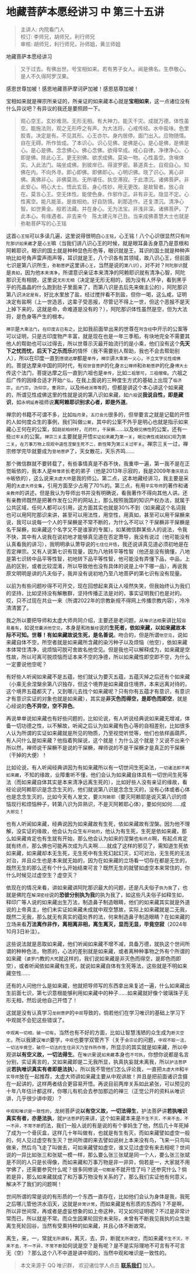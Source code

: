 # 地藏菩萨本愿经讲习 中 第三十五讲

> 主讲人: 内院看门人 <br />
> 校订: 李师兄，胡师兄，利行师兄 <br />
> 审核: 胡师兄，利行师兄，孙师姐，黄兰师姐 <br />

地藏菩萨本愿经讲习

> 又于过去。有佛出世。号宝相如来。若有男子女人。闻是佛名。生恭敬心。是人不久得阿罗汉果。

感恩世尊加被！感恩地藏菩萨摩诃萨加被！感恩慈尊加被！

宝相如来就是禅宗所亲证的，所亲证的如来藏本心就是**宝相如来**，这一点诸位没有什么异议吧？有异议的我还是要照顾一下。

> 观心空王。玄妙难测。无形无相。有大神力。能灭千灾。成就万德。体性虽空。能施法则，观之无形呼之有声。为大法将。心戒传经。水中盐味。色里胶青。决定是有。不见其形。心王亦尔。身内居停。面门出入。应物随情。自在无碍。所作皆成。了本识心。识心见佛。是佛是心。是心是佛，是佛是心。是心是佛。念念佛心。佛心念佛。欲得早成。戒心自律。净律净心。心即是佛。除此心王。更无别佛。欲求成佛。莫染一物。心性虽空。贪嗔体实。入此法门。端坐成佛。到彼岸已。得波罗密。慕道真士。自观自心。知佛在内。不向外寻。即心即佛。即佛即心。心明识佛。晓了识心。离心非佛。离佛非心。非佛莫测。无所堪任。执空滞寂。于此漂沉。诸佛菩萨。非此安心。明心大士。悟此玄音。身心性妙。用无更改。是故智者。放心自在。莫言心王。空无体性。能使色身。作邪作正。非有非无。隐显不定。心性离空。能凡能圣。是故相劝。好自防慎。刹那造作。还复漂沉。清净心智。如世黄金。般若法藏。并在身心。无为法宝。非浅非深。诸佛菩萨。了此本心。有缘遇者。非去来今　陈太建元年己丑。当来成佛善慧大士也就是弥勒菩萨写的心王铭

这首`心王铭`可以多读几遍，这里说得很明白`心王铭`，心王铭！八个心识很显然只有`阿陀那识如来藏`才是`心王`嘛（当我们讲八识心王的时候，就是眼耳鼻舌身意乃是意根和阿赖耶识，眼识的国土就是种种显色形色等，眼识就是王，耳识的国土就是种种声响比如号角声雷声雨声等，耳识就是王，八个识各有其领域，故八识心王，但前面七识是第八识所生，`弥勒菩萨`这里讲`心王`，当然是说的`第八识`），对不对？`阿陀那识`就是`真如`，因为他`本来清净`，所谓意识亲证本来清净的阿赖耶识就有清净心智，阿陀那识无有相貌，这里说`无形无相`（决定是无形无相的，因为没有人怀孕，看到黑乎乎的亮晶晶的什么跑到肚子里面来了，而第八识是去后先来做主公的），阿陀那识第八识`决定是有`，好比水里放了盐，经过搅拌看不到盐，但你一喝，这么咸，证明决定有盐啊（上一世造恶，这辈子受恶报，尽管记不得上一世，但这个恶报不是天上掉下来的，这就是命，命难道是没有的？），阿陀那识体性虽然是空，但为大法将，是色身等产生的根本。

`禅宗`是`大乘法门`，`在印度古已有之`，比如我前面举出来的世尊在`阿含经`中开示的公案等可以证明，只是古印度物产丰富，就是现在也是一年三季稻，有块地完全不需要其他人的帮助也可以过得去，所以世尊示灭最开始流行的是小乘，他们没有这个**先天下之忧而忧，后天下之乐而乐**的情怀（我不需要别人帮助，我也不会去帮助别人），所以在印度一直到`菩提达摩`都是`单传`，`禅宗`讲`大乘第一义心`，`不立文字见性成佛`的。菩提达摩来中国的同时代，有`观世音菩萨`的化身`志公禅师`和`弥勒菩萨`的化身`傅大士`传这个法门，菩提达摩之后一直到六祖也是`单传`，比如`二祖慧可`，`三祖僧璨`。六祖之后广传的因缘合适才开始`广弘`，在我上面说的三种度生方式的基础上出现了`临济宗`，`云门宗`，`沩仰宗`，`曹洞宗`，以及`杨岐派等等`的，但都是讲这个本心讲这个如来藏的，所谓见性成佛这里的性就是说的第八识如来藏，如`六祖`说**我说自性，即是藏识**，如`永明延寿`祖师说**离阿赖耶识别求心者，即是外道**。

禅宗的书籍不可谓不多，比如`指月录`，`五灯会元`很多的，但举要言之就是记载的开悟的人如何度众生的事例，我们叫做`公案`，其中的公案不外乎是明心也就是指示如来藏心王何在的公案，如`庭前柏树籽`，`花药栏`，`干屎橛`……以及`眼见佛性`的公案，还有一些`过牢关`的公案。`禅宗三关`主要就是开悟`实证如来藏`为`第一关`，`眼见佛性成就如幻观`为`第二关`，`在万事万物上现观中道性涅槃生死不二，断性障`为`第三关过牢关`。禅宗三关一过，禅宗修学完毕就要成为`登地菩萨`了，天女散花，天乐齐鸣……

那个微信群就不要转载了，有些事情真是不吞不快，我重申一遍，第一我不是在正觉皈依的，我本人是`释惟贤`长老的弟子（他是2013年示寂的，我是2009年`重庆慈云寺`皈依的），这么说来`太虚大师`是我的师公。第二点，这本地藏经讲习，我主要是采用的`太虚大师全集`，引用方面至少占用了70%的。第三点，有用`平实导师`的著作和诸`亲教师`的讲述，但是我认为导师出书并没有明确说，看我著作不得向其他人讲。还有亲教师既然是把著作发在公开的网站上，那么按照我国的知识产权办法，就属于公共区域，任何人都可以引用，这方面其实也就是30%不到（如来藏这个名词我也可以用阿陀那识来讲，甚至可以用法性，用空性，用真如，甚至可以用干屎橛来说，我可以说每一个人的干屎橛是不常不断的，为什么不可以？干屎橛非干屎橛是名干屎橛，如来藏这个名字又不是谁家的专属）。如某微信群某些人的说法，令我不快，其中有人说我在说初地才能够真见道在否定萧导，我没有说过（他可能没有认真看我的讲习），我明明承认萧导说的`七住位开悟`，我还说讲真见道必须初地是在否定禅宗。又有人说第七识有现量，因为八地转平等性智（他还是没有搞懂，八地是第七识转中品平等性智，初地转下品平等性智，他可能没有弄懂下品，中品，上品的区别，或者比较混淆，所以导致他也没有具体的说是上中下哪一品），再说我原文明明是讲的凡夫俗子，我并没有说初地乃至八地菩萨的第七识有没有现量。

以前为有些问题吵得不可开交，现在回想起来真让人哑然失笑，但我始终认为我们的坚持，比如坚持没有解散群，坚持传播正法是对的，事实证明我们也是对的。哎，只不过现在共业一来（所谓2022年的宗教新规不得网上传播宗教内容），冷冷清清罢了。

我之所以要把导师和太虚大师共同介绍，主要还是老问题，从`唯识法相`来讲比较`容易着有`，如说`觉囊派他空见`，本身是和`胜鬘经`说的**生死者，依如来藏，以如来藏故本际不可知。世尊！有如来藏故说生死，是名善说**。吻合的，但是所谓`他空见`，说如来藏自体不空，所空者就是如来藏所含藏的染污种子以及烦恼（他空），依如来藏本体常住清净，说烦恼可脱可舍故名他空见。但是我也可以解释成为，如来藏是空性故，所以可离可脱烦恼而证本来不空的净德，所以如来藏性即空即不空，为什么一定要说他空呢？

有好些人听闻如来藏不是五蕴，他们就认为要灭五蕴，五蕴灭掉之后还有个如来藏（小乘无余涅槃余第八识独存，但这个境界是如来藏自住境界，本来远离对待的，这个境界五蕴都灭了，又到哪儿去找个如来藏呢？只有你有五蕴才有意识，有意识才有意识实证的对象也就是如来藏），其实是**非灭色而得空，是即色而即空**，就是心经说的**色不异空，空不异色**。

再说单单说如来藏也有好些问题的，比如论说，有人听说经典说如来藏无增减，体备一切功德之性，以不解故，听闻之后认为如来藏有色心等的自相差别，比如很多人认为所谓的实证如来藏就是所见的物质，乃至视觉听觉等，他们也依样画葫芦，有人问什么是如来藏？他指着狗屎说，这个就是！为什么这个就是？又说不出来个所以然，禅师说干屎橛不是说的干屎橛，禅师说的不是干屎橛才是真正的干屎橛（干掉的大便）！

比如论说，有人听闻经典讲因为有如来藏所以有一切世间生死染法，`一切诸法即不离如来藏`，不知的缘故，业障重听不懂，他们会认为如来藏自体具有一切世间生死等法（而如来藏自体其实是本来清净远离生死的），比如好些人没有亲证的缘故，看经论说阿赖耶识是念念生灭的，他们就说第八识是念念生灭的，没有心体或者心体也是念念生灭的，比如今天有人发文，要`灭阿赖耶`（要灭阿赖耶是说灭第八识的烦恼现行和烦恼种子，转第八识为异熟识，不是灭阿赖耶心体），要如何如何……成`大邪见`！

也有人听闻如来藏，经典说因为如来藏故有生死，依如来藏故有涅槃。因为他不理解，没实证的缘故，他会认为众生`有开始的`，他认为有生死，生死是依如来藏，那么如来藏肯定也有生就有开始，那么他会认为如来的涅槃也`有终点`啊，有起点肯定就有终点，那么佛也可能再次成为凡夫啊……就成了这样的邪见了，需知道生死依如来藏，如来藏却本无生死，无生死中有生死幻起幻灭，幻可对治，无生死的无法对治，并且众生也是本来就无始的，因为在如来藏的立场看一切存在都是无生的，既然无生的那么还有个什么开始结束可言？既然无生的就譬如虚空本来常住的，你什么时候见过虚空生？虚空灭？

依现在的情况来看，讲如来藏讲阿陀那识最大的问题，还是凡夫俗子`执为我`了，也就是佛陀在`解深密经`说的**恐彼分别执为我**的执为我了，如这些凡夫俗子如释生如，释印广等人说的如来藏出生万法，制造鼻子制造眼睛，他们的如来藏其实就是外道说的上帝真主，他们未实证如来藏未成就中观空慧故，实际上如来藏就是二无我，既然二无我，那么就无有真实的蕴处界的法，何来制造鼻子制造眼睛？在如来藏的立场来看**万法离作非作，离相离非相，离生离灭，显而无显，毕竟空寂**（2024年10月3日补注）。

这些说法就是恶取如来藏，他们听闻如来藏不增不减，具备万德，就执这个世间所谓的种种色法，物质的，心法的差别就是如来藏，或者离种种事物之外有个所谓的如来藏（`婆罗门`教的`大梵`就这样的，我们说如来藏是非灭色而得空，是即色而即空），或者听闻依如来藏有生死，就说如来藏自体有生死等法，这些就是不明如来藏空性……

还有的人问他什么是如来藏，他就把导师写的东西拿出来复述一遍，什么如来藏出生前面七识，第七识意根能够利用如来藏中的种子……如来藏就好像个玻璃珠子无形无相，然后说他自己开悟了！

这就是没有认真学习`龙树菩萨`的`中观`导致的，倘若他们在学习唯识的基础上学习下中观就不会犯这些错误了。

`中观离一切相，破一切有`，当然也有不好的方面，比如让智慧浅陋的众生成为`断灭空无`，所以我建议`唯识`要学，`中观`也要学双管齐下（关于`会宗论`的问题，`中观不取一法，一切法毕竟空，破尽一切法的生住异灭乃至作所作等`，所显示的其实就是如来藏，所以中观讲**以有空义故，一切法得生**。在`唯识`来说`如来藏`本身也`不可执`，你想你说都是名言分别，实证离言的，又如来藏即是二无我所显，执真执妄就未离我，所以`护法菩萨`说**若执唯识真实有者即是法执**）。所以我不管他们怎么评论我，一直把`太虚大师`和`平实导师`放在一起推荐，太虚大师讲如来藏主要从中观讲故！并且是把前面诸识含摄在一起讲的，这样两者结合更容易开悟。再说目前两岸关系如此紧张，可以预见的十年八年估计都这样，你哪儿有机会去参加那边的禅三（正觉公开的资料从唯识讲，几乎很少讲中观）？

`中观和唯识是一致性的`，龙树菩萨说**以有空义故，一切法得生**，护法菩萨讲**若执唯识真实有者，亦是法执**，就`护法菩萨`的来讲，这个如来藏本来是`不生不灭，不来不去，不一不异，不常不断`的法，我们一般人说的有是说的有个爹妈生了他，然后几十年死掉了成为一个骨灰盒，这样几十年叫做有，也就是有生有灭，而如来藏譬如虚空一般的，何人见过虚空有生灭？世间所谓的来去譬如说树上本来没有鸟，飞来一只鸟叫做来，然后鸟飞走了叫做去，可如来藏譬如虚空，谁又见过虚空有来去相呢？世间说的一异比如张三和张斌一模一样，那么要么张三张斌是同一个人，要么张三张斌是不同的人只是长得像，而如来藏和万事万物是非一非异，倘若是一，大家就不用学佛了，还需要参究什么呢？很多同修说`一切都是`不就开悟了吗？还参究什么？倘若是异，那么如来藏就成了和万事万物没有关系的了，那么我们实证他有何意义，解决不了我们的问题啊！

世间所谓的常是说的有形质的一个东西一直存在，比如他们会认为身体是我，我死之后哪儿管他洪水滔天，这就是`非常计常`，而如来藏是有形质的东西吗？不是啊，所以非世间常，再或者是虚妄想象的如上帝这种，可又如何证明呢？不过是非常计常而已，所以就是不常。而众生因果轮回穷未来际，未曾有不断我见我执的众生能离生死轮回谷，当然有受熏持种的如来藏，并且心体不断故常。

离生，来，一，常就`无所谓有`，离灭，去，异，断就`无所谓空`，而如来藏`不生不灭，不来不去，不一不异，不常不断`如何说是空？是有呢？是不是实际理地不可言有不可言无（空）？那么这个八不中道是讲中观的，当然中观和唯识是一致性的。

> 本文来源于 QQ 唯识群， 欢迎诸位学人点击 **[联系我们](https://mp.weixin.qq.com/s/lZCfWjmLjgNR165Tx4_bCQ)** 加入。
